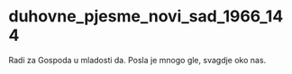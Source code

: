 # duhovne_pjesme_novi_sad_1966_144
Radi za Gospoda u mladosti da. Posla je mnogo gle, svagdje oko nas.